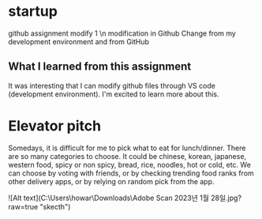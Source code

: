 # startup
github assignment
modify 1
\n modification in Github
Change from my development environment and from GitHub
  
  ## What I learned from this assignment
  It was interesting that I can modify github files through VS code (development environment). I'm excited to learn more about this.

  # Elevator pitch
  Somedays, it is difficult for me to pick what to eat for lunch/dinner. There are so many categories to choose. It could be 
  chinese, korean, japanese, western food, 
  spicy or non spicy,
  bread, rice, noodles,
  hot or cold, etc.
  We can choose by voting with friends,
  or by checking trending food ranks from other delivery apps,
  or by relying on random pick from the app. 

  ![Alt text](C:\Users\howar\Downloads\Adobe Scan 2023년 1월 28일.jpg?raw=true "skecth")

